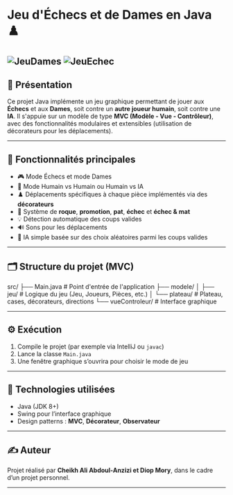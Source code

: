 # Jeu d'Échecs et de Dames en Java ♟️
![JeuDames](https://github.com/user-attachments/assets/cfe7cf27-150f-43be-ab1c-70705411ba43)
![JeuEchec](https://github.com/user-attachments/assets/f7ef6892-fca8-42c5-be49-f3cc2dd8a727)
---


## 📌 Présentation

Ce projet Java implémente un jeu graphique permettant de jouer aux **Échecs** et aux **Dames**, soit contre un **autre joueur humain**, soit contre une **IA**. Il s'appuie sur un modèle de type **MVC (Modèle - Vue - Contrôleur)**, avec des fonctionnalités modulaires et extensibles (utilisation de décorateurs pour les déplacements).

---

## 🚀 Fonctionnalités principales

- 🎮 Mode Échecs et mode Dames
- 👥 Mode Humain vs Humain ou Humain vs IA
- ♟️ Déplacements spécifiques à chaque pièce implémentés via des **décorateurs**
- 🔄 Système de **roque**, **promotion**, **pat**, **échec** et **échec & mat**
- 💡 Détection automatique des coups valides
- 🔊 Sons pour les déplacements
- 🧠 IA simple basée sur des choix aléatoires parmi les coups valides

---

## 🗂️ Structure du projet (MVC)
src/ ├── Main.java # Point d'entrée de l'application ├── modele/ │ ├── jeu/ # Logique du jeu (Jeu, Joueurs, Pièces, etc.) │ └── plateau/ # Plateau, cases, décorateurs, directions └── vueControleur/ # Interface graphique 

---

## ⚙️ Exécution

1. Compile le projet (par exemple via IntelliJ ou `javac`)
2. Lance la classe `Main.java`
3. Une fenêtre graphique s’ouvrira pour choisir le mode de jeu

---

## 🧩 Technologies utilisées

- Java (JDK 8+)
- Swing pour l’interface graphique
- Design patterns : **MVC**, **Décorateur**, **Observateur**

---

## ✍️ Auteur

Projet réalisé par **Cheikh Ali Abdoul-Anzizi et Diop Mory**, dans le cadre d’un projet  personnel.

---

